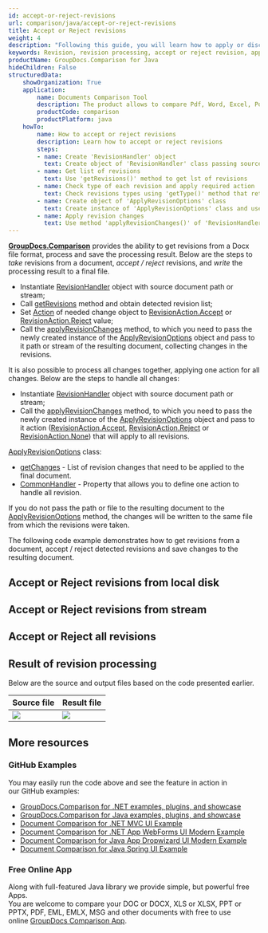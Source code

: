 ```yaml
---
id: accept-or-reject-revisions
url: comparison/java/accept-or-reject-revisions
title: Accept or Reject revisions
weight: 4
description: "Following this guide, you will learn how to apply or discard revisions found during document comparison using built-in Microsoft Word functionality."
keywords: Revision, revision processing, accept or reject revision, apply change for revision
productName: GroupDocs.Comparison for Java
hideChildren: False
structuredData:
    showOrganization: True
    application:
        name: Documents Comparison Tool
        description: The product allows to compare Pdf, Word, Excel, PowerPoint, AutoCad, Image, Code and much more file formats. Comparison API also supports accepting or rejecting changes, extracting document information and generating comparison report
        productCode: comparison
        productPlatform: java
    howTo:
        name: How to accept or reject revisions
        description: Learn how to accept or reject revisions
        steps:
        - name: Create 'RevisionHandler' object
          text: Create object of 'RevisionHandler' class passing source document as a constructor argument
        - name: Get list of revisions
          text: Use 'getRevisions()' method to get lst of revisions
        - name: Check type of each revision and apply required action
          text: Check revisions types using 'getType()' method that returns one of 'RevisionType.*' value and apply required action using method 'setAction(RevisionAction.Accept)'
        - name: Create object of 'ApplyRevisionOptions' class
          text: Create instance of 'ApplyRevisionOptions' class and use its methods 'setChanges(changesList)' to put changes
        - name: Apply revision changes
          text: Use method 'applyRevisionChanges()' of 'RevisionHandler' object passing result document path and revision options as arguments
---
```

**[GroupDocs.Comparison](https://products.groupdocs.com/comparison)** provides the ability to get revisions from a Docx file format, process and save the processing result.
Below are the steps to *take* revisions from a document, *accept / reject* revisions, and *write* the processing result to a final file.

*   Instantiate [RevisionHandler](https://apireference.groupdocs.com/comparison/java/com.groupdocs.comparison.words.revision/RevisionHandler) object with source document path or stream;
*   Call [getRevisions](https://apireference.groupdocs.com/comparison/java/com.groupdocs.comparison.words.revision/RevisionHandler#getRevisions()) method and obtain detected revision list;
*   Set [Action](https://apireference.groupdocs.com/comparison/java/com.groupdocs.comparison.words.revision/RevisionInfo#setAction(com.groupdocs.comparison.words.revision.RevisionAction)) of needed change object to [RevisionAction.Accept](https://apireference.groupdocs.com/comparison/java/com.groupdocs.comparison.words.revision/RevisionAction#Accept) or [RevisionAction.Reject](https://apireference.groupdocs.com/comparison/java/com.groupdocs.comparison.words.revision/RevisionAction#Reject) value;
*   Call the [applyRevisionChanges](https://apireference.groupdocs.com/comparison/java/com.groupdocs.comparison.words.revision/RevisionHandler#applyRevisionChanges(com.groupdocs.comparison.words.revision.ApplyRevisionOptions))  method, to which you need to pass the newly created instance of the [ApplyRevisionOptions](https://apireference.groupdocs.com/comparison/java/com.groupdocs.comparison.words.revision/ApplyRevisionOptions) object and pass to it path or stream of the resulting document, collecting changes in the revisions.

It is also possible to process all changes together, applying one action for all changes. Below are the steps to handle all changes:
*   Instantiate [RevisionHandler](https://apireference.groupdocs.com/comparison/java/com.groupdocs.comparison.words.revision/RevisionHandler) object with source document path or stream;
*   Call the [applyRevisionChanges](https://apireference.groupdocs.com/comparison/java/com.groupdocs.comparison.words.revision/RevisionHandler#applyRevisionChanges(com.groupdocs.comparison.words.revision.ApplyRevisionOptions)) method, to which you need to pass the newly created instance of the [ApplyRevisionOptions](https://apireference.groupdocs.com/comparison/java/com.groupdocs.comparison.words.revision/ApplyRevisionOptions) object and pass to it action ([RevisionAction.Accept](https://apireference.groupdocs.com/comparison/java/com.groupdocs.comparison.words.revision/RevisionAction#Accept), [RevisionAction.Reject](https://apireference.groupdocs.com/comparison/java/com.groupdocs.comparison.words.revision/RevisionAction#Reject) or [RevisionAction.None](https://apireference.groupdocs.com/comparison/java/com.groupdocs.comparison.words.revision/RevisionAction#None)) that will apply to all revisions.

[ApplyRevisionOptions](https://apireference.groupdocs.com/comparison/java/com.groupdocs.comparison.words.revision/ApplyRevisionOptions) class:
*   [getChanges](https://apireference.groupdocs.com/comparison/java/com.groupdocs.comparison.words.revision/ApplyRevisionOptions#getChanges()) - List of revision changes that need to be applied to the final document.
*   [CommonHandler](https://apireference.groupdocs.com/comparison/java/com.groupdocs.comparison.words.revision/ApplyRevisionOptions#getCommonHandler()) - Property that allows you to define one action to handle all revision.

If you do not pass the path or file to the resulting document to the [ApplyRevisionOptions](https://apireference.groupdocs.com/comparison/java/com.groupdocs.comparison.words.revision/ApplyRevisionOptions) method, the changes will be written to the same file from which the revisions were taken.

The following code example demonstrates how to get revisions from a document, accept / reject detected revisions and save changes to the resulting document.

## Accept or Reject revisions from local disk

<script src="https://gist.github.com/groupdocs-comparison-gists/959d27303cb17b3f1c026ca018626137.js"></script>

## Accept or Reject revisions from stream

<script src="https://gist.github.com/groupdocs-comparison-gists/4e175bc335e86438f4dc6e742e8b4c57.js"></script>

## Accept or Reject all revisions

<script src="https://gist.github.com/groupdocs-comparison-gists/f66fbdb53c66bd82c03d5697d47bf9d0.js"></script>

## Result of revision processing
Below are the source and output files based on the code presented earlier.

| Source file                                   | Result file                                          |
|-----------------------------------------------|------------------------------------------------------|
| ![](/comparison/java/images/revision-file.png) | ![](/comparison/java/images/result-revision-file.png) |

## More resources
### GitHub Examples
You may easily run the code above and see the feature in action in our GitHub examples:
*   [GroupDocs.Comparison for .NET examples, plugins, and showcase](https://github.com/groupdocs-comparison/GroupDocs.Comparison-for-.NET)
*   [GroupDocs.Comparison for Java examples, plugins, and showcase](https://github.com/groupdocs-comparison/GroupDocs.Comparison-for-Java)
*   [Document Comparison for .NET MVC UI Example](https://github.com/groupdocs-comparison/GroupDocs.Comparison-for-.NET-MVC)
*   [Document Comparison for .NET App WebForms UI Modern Example](https://github.com/groupdocs-comparison/GroupDocs.Comparison-for-.NET-WebForms)
*   [Document Comparison for Java App Dropwizard UI Modern Example](https://github.com/groupdocs-comparison/GroupDocs.Comparison-for-Java-Dropwizard)
*   [Document Comparison for Java Spring UI Example](https://github.com/groupdocs-comparison/GroupDocs.Comparison-for-Java-Spring)

### Free Online App
Along with full-featured Java library we provide simple, but powerful free Apps.  
You are welcome to compare your DOC or DOCX, XLS or XLSX, PPT or PPTX, PDF, EML, EMLX, MSG and other documents with free to use online [GroupDocs Comparison App](https://products.groupdocs.app/comparison).